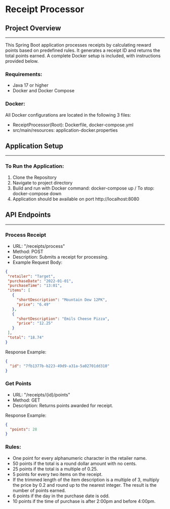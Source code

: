 # Receipt Processor

## Project Overview
---

This Spring Boot application processes receipts by calculating reward points based on predefined rules. 
It generates a receipt ID and returns the total points earned. A complete Docker setup is included, with 
instructions provided below.

### Requirements:
- Java 17 or higher
- Docker and Docker Compose 

### Docker:

All Docker configurations are located in the following 3 files:

- ReceiptProcessor(Root): Dockerfile, docker-compose.yml
- src/main/resources: application-docker.properties

## Application Setup
--- 

### To Run the Application:
1. Clone the Repository
2. Navigate to project directory
3. Build and run with Docker command: docker-compose up / To stop: docker-compose down
4. Application should be available on port http://localhost:8080

## API Endpoints
--- 

### Process Receipt
- URL: "/receipts/process"
- Method: POST
- Description: Submits a receipt for processing.
- Example Request Body:
```json
{
 "retailer": "Target",
 "purchaseDate": "2022-01-01",
 "purchaseTime": "13:01",
 "items": [
   {
     "shortDescription": "Mountain Dew 12PK",
     "price": "6.49"
   },
   {
     "shortDescription": "Emils Cheese Pizza",
     "price": "12.25"
   }
 ],
 "total": "18.74"
}
```
Response Example:
```json
{
  "id": "7fb1377b-b223-49d9-a31a-5a02701dd310"
}
```
### Get Points
- URL: "/receipts/{id}/points"
- Method: GET
- Description: Returns points awarded for receipt. 

Response Example:
```json
{
  "points": 28
}
```
### Rules:
- One point for every alphanumeric character in the retailer name.
- 50 points if the total is a round dollar amount with no cents.
- 25 points if the total is a multiple of 0.25.
- 5 points for every two items on the receipt.
- If the trimmed length of the item description is a multiple of 3, multiply the price by 0.2 and round up to the nearest integer. The result is the number of points earned.
- 6 points if the day in the purchase date is odd.
- 10 points if the time of purchase is after 2:00pm and before 4:00pm.
